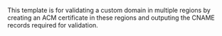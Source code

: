 This template is for validating a custom domain in multiple regions by creating an ACM certificate in these regions and outputing the CNAME records required for validation.